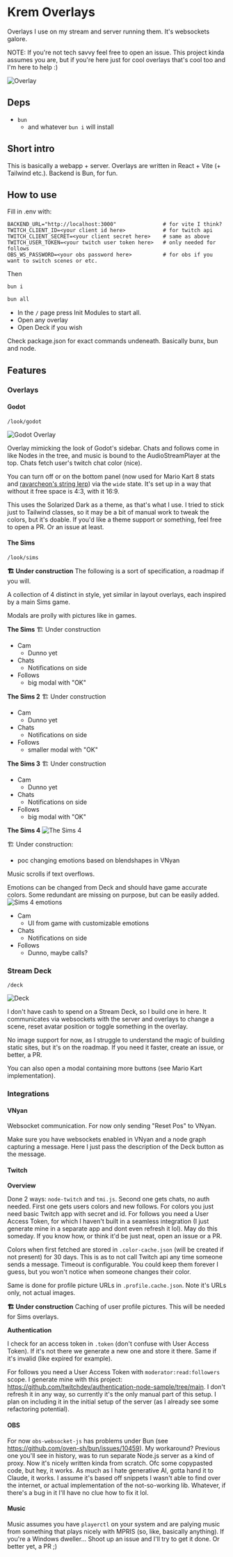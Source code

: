 # Krem Overlays
Overlays I use on my stream and server running them. It's websockets galore.

NOTE: If you're not tech savvy feel free to open an issue. This project kinda assumes you are,
but if you're here just for cool overlays that's cool too and I'm here to help :)

![Overlay](readme-assets/overlay.png)

## Deps

* `bun`
  * and whatever `bun i` will install


## Short intro
This is basically a webapp + server. Overlays are written in React + Vite (+ Tailwind etc.).
Backend is Bun, for fun.

## How to use
Fill in .env with:
```
BACKEND_URL="http://localhost:3000"               # for vite I think?
TWITCH_CLIENT_ID=<your client id here>            # for twitch api
TWITCH_CLIENT_SECRET=<your client secret here>    # same as above
TWITCH_USER_TOKEN=<your twitch user token here>   # only needed for follows
OBS_WS_PASSWORD=<your obs password here>          # for obs if you want to switch scenes or etc.
```
Then
```bash
bun i
```
```bash
bun all
```

- In the `/` page press Init Modules to start all.
- Open any overlay
- Open Deck if you wish

Check package.json for exact commands undeneath. Basically bunx, bun and node.

## Features
### Overlays
#### Godot
```
/look/godot
```
![Godot Overlay](readme-assets/godot.gif)

Overlay mimicking the look of Godot's sidebar. Chats and follows come in like Nodes in the tree,
and music is bound to the AudioStreamPlayer at the top. Chats fetch user's twitch chat color (nice).

You can turn off or on the bottom panel (now used for Mario Kart 8 stats and [ravarcheon's string lerp](https://bsky.app/profile/ravarcheon.com/post/3lav6cp7njk2d))
via the `wide` state. It's set up in a way that without it free space is 4:3, with it 16:9.

This uses the Solarized Dark as a theme, as that's what I use. I tried to stick just to Tailwind classes,
so it may be a bit of manual work to tweak the colors, but it's doable.
If you'd like a theme support or something, feel free to open a PR. Or an issue at least.

#### The Sims
```
/look/sims
```
**🏗️ Under construction**
The following is a sort of specification, a roadmap if you will.

A collection of 4 distinct in style, yet similar in layout overlays, each inspired by a main Sims game.

Modals are prolly with pictures like in games.

**The Sims**
🏗️ Under construction

- Cam
  - Dunno yet
- Chats
  - Notifications on side
- Follows
  - big modal with "OK"

**The Sims 2**
🏗️ Under construction

- Cam
  - Dunno yet
- Chats
  - Notifications on side
- Follows
  - smaller modal with "OK"

**The Sims 3**
🏗️ Under construction

- Cam
  - Dunno yet
- Chats
  - Notifications on side
- Follows
  - big modal with "OK"

**The Sims 4**
![The Sims 4](readme-assets/sims4.png)

🏗️ Under construction:
- poc changing emotions based on blendshapes in VNyan

Music scrolls if text overflows.

Emotions can be changed from Deck and should have game accurate colors.
Some redundant are missing on purpose, but can be easily added.
![Sims 4 emotions](readme-assets/deck-emotions.png)

- Cam
  - UI from game with customizable emotions
- Chats
  - Notifications on side
- Follows
  - Dunno, maybe calls?

### Stream Deck
```
/deck
```
![Deck](readme-assets/deck.png)

I don't have cash to spend on a Stream Deck, so I build one in here. It communicates via websockets
with the server and overlays to change a scene, reset avatar position or toggle something in the overlay.

No image support for now, as I struggle to understand the magic of building static sites, but it's on
the roadmap. If you need it faster, create an issue, or better, a PR.

You can also open a modal containing more buttons (see Mario Kart implementation).

### Integrations

#### VNyan
Websocket communication. For now only sending "Reset Pos" to VNyan.

Make sure you have websockets enabled in VNyan and a node graph capturing a message. Here I just pass
the description of the Deck button as the message.

#### Twitch
**Overview**

Done 2 ways: `node-twitch` and `tmi.js`. Second one gets chats, no auth needed. First one gets users colors
and new follows. For colors you just need basic Twitch app with secret and id. For follows you need a User Access Token, for which I haven't built in a seamless integration (I just
generate mine in a separate app and dont even refresh it lol). May do this someday. If you know how,
or think it'd be just neat, open an issue or a PR.

Colors when first fetched are stored in `.color-cache.json` (will be created if not present) for 30 days. This is as to not call Twitch api any time
someone sends a message. Timeout is configurable. You could keep them forever I guess, but you won't notice when someone changes their color.

Same is done for profile picture URLs in `.profile.cache.json`. Note it's URLs only, not actual images.

**🏗️ Under construction**
Caching of user profile pictures. This will be needed for Sims overlays.

**Authentication**

I check for an access token in `.token` (don't confuse with User Access Token). If it's not there
we generate a new one and store it there. Same if it's invalid (like expired for example).

For follows you need a User Access Token with `moderator:read:followers` scope. I generate mine with this project: https://github.com/twitchdev/authentication-node-sample/tree/main.
I don't refresh it in any way, so currently it's the only manual part of this setup. I plan on including
it in the initial setup of the server (as I already see some refactoring potential).


#### OBS
For now `obs-websocket-js` has problems under Bun (see https://github.com/oven-sh/bun/issues/10459).
My workaround? Previous one you'll see in history, was to run separate Node.js server as a kind of proxy.
Now it's nicely written kinda from scratch. Ofc some copypasted code, but hey, it works. As much as I
hate generative AI, gotta hand it to Claude, it works. I assume it's based off snippets I wasn't able to find
over the internet, or actual implementation of the not-so-working lib. Whatever, if there's a bug in it
I'll have no clue how to fix it lol.

#### Music
Music assumes you have `playerctl` on your system and are palying music from something that plays nicely
with MPRIS (so, like, basically anything). If you're a Windows dweller... Shoot up an issue and I'll try
to get it done. Or better yet, a PR ;)
